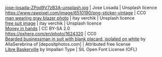 [jose-losada-ZPod9V7zB3A-unsplash.jpg](https://unsplash.com/photos/ZPod9V7zB3A) | Jose Losada | Unsplash licence<br>
https://www.rawpixel.com/image/6510190/png-sticker-vintage | CC0<br>
[man wearing gray blazer photo](https://unsplash.com/photos/G3ZAhAJ2ojc) | itay verchik | Unsplash licence <br>
[free suit image](https://unsplash.com/photos/6ZKGBzrDd3I) | itay verchik | Unsplash licence <br>
[Money in hands](https://www.flickr.com/photos/68751915@N05/6848823919/) | CC BY-SA 2.0 <br>
https://pxhere.com/en/photo/1624320 | CC0 <br>
[Bearded businessman in suit with blank placard, isolated on white](https://depositphotos.com/179836462/free-stock-photo-bearded-businessman-suit-blank-placard.html) by AllaSerebrina of [depositphotos.com] | Attributed free license<br>
[Libre Baskerville](https://www.1001fonts.com/libre-baskerville-font.html) by Impallari Type | SIL Open Font License (OFL)
